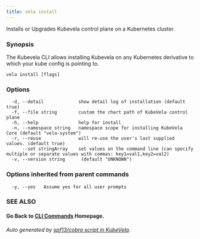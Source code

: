 ```yaml
---
title: vela install
---
```


Installs or Upgrades Kubevela control plane on a Kubernetes cluster.

### Synopsis

The Kubevela CLI allows installing Kubevela on any Kubernetes derivative to which your kube config is pointing to.

```
vela install [flags]
```

### Options

```
  -d, --detail             show detail log of installation (default true)
  -f, --file string        custom the chart path of KubeVela control plane
  -h, --help               help for install
  -n, --namespace string   namespace scope for installing KubeVela Core (default "vela-system")
  -r, --reuse              will re-use the user's last supplied values. (default true)
      --set stringArray    set values on the command line (can specify multiple or separate values with commas: key1=val1,key2=val2)
  -v, --version string      (default "UNKNOWN")
```

### Options inherited from parent commands

```
  -y, --yes   Assume yes for all user prompts
```

### SEE ALSO



#### Go Back to [CLI Commands](vela.md) Homepage.


###### Auto generated by [spf13/cobra script in KubeVela](https://github.com/kubevela/kubevela/tree/master/hack/docgen).

